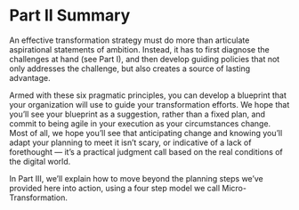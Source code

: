 # Part II Summary

An effective transformation strategy must do more than articulate aspirational statements of ambition. Instead, it has to first diagnose the challenges at hand \(see Part I\), and then develop guiding policies that not only addresses the challenge, but also creates a source of lasting advantage.

Armed with these six pragmatic principles, you can develop a blueprint that your organization will use to guide your transformation efforts. We hope that you’ll see your blueprint as a suggestion, rather than a fixed plan, and commit to being agile in your execution as your circumstances change. Most of all, we hope you’ll see that anticipating change and knowing you’ll adapt your planning to meet it isn’t scary, or indicative of a lack of forethought — it’s a practical judgment call based on the real conditions of the digital world.

In Part III, we’ll explain how to move beyond the planning steps we’ve provided here into action, using a four step model we call Micro-Transformation.


